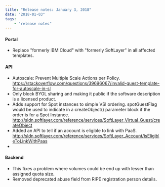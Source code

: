 ```yaml
---
title: "Release notes: January 3, 2018"
date: "2018-01-03"
tags:
    - "release notes"
---
```


#### Portal
+ Replace "formerly IBM Cloud" with "formerly SoftLayer" in all affected templates.

#### API
+ Autoscale: Prevent Multiple Scale Actions per Policy. https://stackoverflow.com/questions/39696067/invalid-guest-template-for-autoscale-in-sl
+ Only block BYOL sharing and making it public if the software description is a licensed product.
+ Adds support for Spot instances to simple VSI ordering. spotGuestFlag would be used to indicate in a createObject() parameter block if the order is for a Spot Instance. http://sldn.softlayer.com/reference/services/SoftLayer_Virtual_Guest/createObject
+ Added an API to tell if an account is eligible to link with PaaS. http://sldn.softlayer.com/reference/services/SoftLayer_Account/isEligibleToLinkWithPaas
+ 

#### Backend
+ This fixes a problem where volumes could be end up with lesser than assigned quota size.
+ Removed deprecated abuse field from RIPE registration person details.